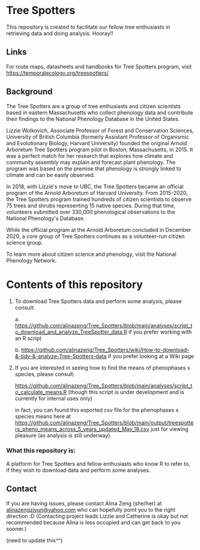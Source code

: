 # Tree Spotters
This repository is created to facilitate our fellow tree enthusiasts in retrieving data and doing analysis. Hooray!!

## Links
For route maps, datasheets and handbooks for Tree Spotters program, visit https://temporalecology.org/treespotters/


## Background
The Tree Spotters are a group of tree enthusiasts and citizen scientists based in eastern Massachusetts who collect phenology data and contribute their findings to the National Phenology Database in the United States.

Lizzie Wolkovich, Associate Professor of Forest and Conservation Sciences, University of British Columbia (formerly Assistant Professor of Organismic and Evolutionary Biology, Harvard University) founded the original Arnold Arboretum Tree Spotters program pilot in Boston, Massachusetts, in 2015. It was a perfect match for her research that explores how climate and community assembly may explain and forecast plant phenology. The program was based on the premise that phenology is strongly linked to climate and can be easily observed.

In 2018, with Lizzie's move to UBC, the Tree Spotters became an official program of the Arnold Arboretum of Harvard University. From 2015-2020, the Tree Spotters program trained hundreds of citizen scientists to observe 75 trees and shrubs representing 15 native species. During that time, volunteers submitted over 330,000 phenological observations to the National Phenology's Database.

While the official program at the Arnold Arboretum concluded in December 2020, a core group of Tree Spotters continues as a volunteer-run citizen science group.

To learn more about citizen science and phenology, visit the National Phenology Network.

# Contents of this repository

1. To download Tree Spotters data and perform some analysis, please consult:
      
      a. https://github.com/alinazeng/Tree_Spotters/blob/main/analyses/script_to_download_and_analyze_TreeSpotter_data.R  if you prefer working with an R script
      
      b. https://github.com/alinazeng/Tree_Spotters/wiki/How-to-download-&-tidy-&-analyze-Tree-Spotters-data    if you prefer looking at a Wiki page
     
2. If you are interested in seeing how to find the means of phenophases x species, please consult:

      https://github.com/alinazeng/Tree_Spotters/blob/main/analyses/script_to_calculate_means.R
      (though this script is under development and is currently for internal uses only)
      
      in fact, you can found this exported csv file for the phenophases x species means here at https://github.com/alinazeng/Tree_Spotters/blob/main/output/treespotters_pheno_means_across_5_years_updated_May_18.csv
      just for viewing pleasure (as analysis is still underway).



### What this repository is: 

A platform for Tree Spotters and fellow enthusiasts who know R to refer to, if they wish to download data and perform some analyses.


## Contact
If you are having issues, please contact Alina Zeng (she/her) at alinazengziyun@yahoo.com who can hopefully point you to the right direction :D
(Contacting project leads Lizzie and Catherine is okay but not recommended because Alina is less occupied and can get back to you sooner.) 

(need to update this^^)
